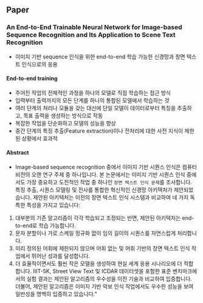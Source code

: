 ## Paper
### An End-to-End Trainable Neural Network for Image-based Sequence Recognition and Its Application to Scene Text Recognition
- 이미지 기반 sequence 인식을 위한 end-to-end 학습 가능한 신경망과 장면 텍스트 인식으로의 응용
#### End-to-end training
- 주어진 작업의 전체적인 과정을 하나의 모델로 직접 학습하는 접근 방식
- 입력부터 출력까지의 모든 단계를 하나의 통합된 모델에서 학습하는 것
- 여러 단계의 처리나 모듈을 갖는 대신에 단일 모델이 데이터로부터 특징을 추출하고, 목표 출력을 생성하는 방식으로 작동
- 복잡한 작업을 단순화하고 모델의 성능을 향상
- 중간 단계의 특징 추출(Feature extraction)이나 전처리에 대한 사전 지식이 제한된 상황에서 효과적

#### Abstract
- Image-based sequence recognition 중에서 
이미지 기반 시퀀스 인식은 컴퓨터 비전의 오랜 연구 주제 중 하나입니다. 
본 논문에서는 이미지 기반 시퀀스 인식 중에서도 가장 중요하고 도전적인 작업 중 하나인 `장면 텍스트 인식 문제`를 조사합니다. 
특징 추출, 시퀀스 모델링 및 전사를 통합한 혁신적인 신경망 아키텍처가 제안되었습니다. 
제안된 아키텍처는 이전의 장면 텍스트 인식 시스템과 비교하여 네 가지 독특한 특성을 가지고 있습니다: 
1) 대부분의 기존 알고리즘이 각각 학습되고 조정되는 반면, 제안된 아키텍처는 end-to-end로 학습 가능합니다. 
2) 문자 분할이나 가로 스케일 정규화 없이 임의 길이의 시퀀스를 자연스럽게 처리합니다. 
3) 미리 정의된 어휘에 제한되지 않으며 어휘 없는 및 어휘 기반의 장면 텍스트 인식 작업에서 뛰어난 성과를 달성합니다. 
4) 더 효율적이면서도 훨씬 작은 모델을 생성하여 현실 세계 응용 시나리오에 더 적합합니다. IIIT-5K, Street View Text 및 ICDAR 데이터셋을 포함한 표준 벤치마크에서의 실험 결과는 제안된 알고리즘의 우수성을 이전 기술과 비교하여 입증합니다. 더불어, 제안된 알고리즘은 이미지 기반 악보 인식 작업에서도 우수한 성능을 보여 일반성을 명백히 입증하고 있습니다."